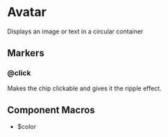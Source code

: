 # Avatar
Displays an image or text in a circular container

## Markers

### @click
Makes the chip clickable and gives it the ripple effect.

## Component Macros
- $color

[component.md : ../examples/avatar.html : ]: #

